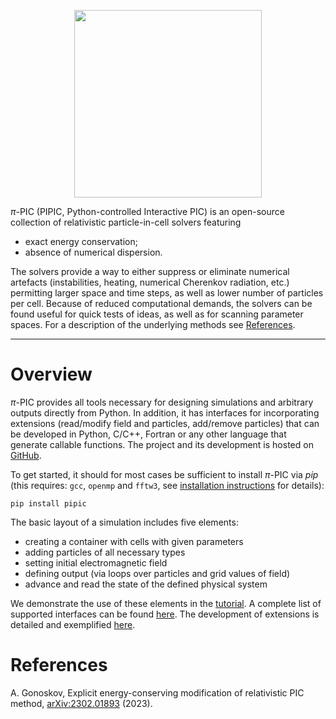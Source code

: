 <p align="center">
<img src="https://raw.githubusercontent.com/hi-chi/pipic/1.0.1_dev/docs/logo/pipic_logo.png" width="300">
</p>

$\pi$-PIC (PIPIC, Python-controlled Interactive PIC) is an open-source collection of relativistic particle-in-cell solvers featuring
- exact energy conservation;
- absence of numerical dispersion.

The solvers provide a way to either suppress or eliminate numerical artefacts (instabilities, heating, numerical Cherenkov radiation, etc.) permitting larger space and time steps, as well as lower number of particles per cell.
Because of reduced computational demands, the solvers can be found useful for quick tests of ideas, as well as for scanning parameter spaces. For a description of the underlying methods see [References](#References).

---

# Overview
$\pi$-PIC provides all tools necessary for designing simulations and arbitrary outputs directly from Python. In addition, it has interfaces for incorporating extensions (read/modify field and particles, add/remove particles) that can be developed in Python, C/C++, Fortran or any other language that generate callable functions. The project and its development is hosted on [GitHub](https://github.com/hi-chi/pipic). 

To get started, it should for most cases be sufficient to install $\pi$-PIC via _pip_ (this requires: `gcc`, `openmp` and `fftw3`, see [installation instructions](https://github.com/hi-chi/pipic/blob/1.0.1_dev/INSTALLATION.md) for details):
```
pip install pipic
```

The basic layout of a simulation includes five elements:
- creating a container with cells with given parameters
- adding particles of all necessary types
- setting initial electromagnetic field
- defining output (via loops over particles and grid values of field)
- advance and read the state of the defined physical system

We demonstrate the use of these elements in the [tutorial](https://github.com/hi-chi/pipic/blob/1.0.1_dev/TUTORIAL.md). A complete list of supported interfaces can be found [here](https://github.com/hi-chi/pipic/blob/1.0.1_dev/docs/interfaces.md). The development of extensions is detailed and exemplified [here](https://github.com/hi-chi/pipic/blob/1.0.1_dev/docs/making_extentions.md). 


# References
A. Gonoskov, Explicit energy-conserving modification of relativistic PIC method, [arXiv:2302.01893](https://arxiv.org/abs/2302.01893) (2023).
